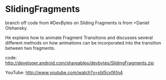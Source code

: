 SlidingFragments
================

branch off code from  #DevBytes on Sliding Fragments is from +Daniel Olshansky.

He explains how to animate Fragment Transitions and discusses several different methods on how animations can be incorporated into the transition between two fragments. 

code: http://developer.android.com/shareables/devbytes/SlidingFragments.zip

YouTube:
http://www.youtube.com/watch?v=xbl5cxfA1n4

